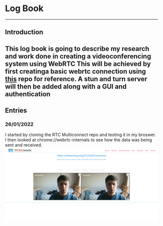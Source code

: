 # Log Book
---
## Introduction

This log book is going to describe my research and work done in creating a videoconferencing system using WebRTC
This will be achieved by first creatinga basic webrtc connection using [this](https://github.com/muaz-khan/RTCMultiConnection) repo for reference. A stun and turn server will then be added along with a GUI and authentication
---
## Entries
### 26/01/2022
I started by cloning the RTC Multiconnect repo and testing it in my broswer. I then looked at chrome://webrtc-internals to see how the data was being sent and received.
![Initial Test of RTCMultiConnection](./images/FirstTest.png)
